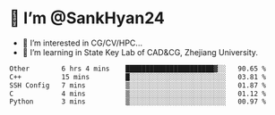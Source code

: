 # 👋 I’m @SankHyan24

- 👀 I’m interested in CG/CV/HPC...
- 🌱 I’m learning in State Key Lab of CAD&CG, Zhejiang University.

<!---
SankHyan24/SankHyan24 is a ✨ special ✨ repository because its `README.md` (this file) appears on your GitHub profile.
You can click the Preview link to take a look at your changes.
--->
<!--START_SECTION:waka-->

```txt
Other        6 hrs 4 mins    ██████████████████████▓░░   90.65 %
C++          15 mins         █░░░░░░░░░░░░░░░░░░░░░░░░   03.81 %
SSH Config   7 mins          ▒░░░░░░░░░░░░░░░░░░░░░░░░   01.87 %
C            4 mins          ▒░░░░░░░░░░░░░░░░░░░░░░░░   01.12 %
Python       3 mins          ▒░░░░░░░░░░░░░░░░░░░░░░░░   00.97 %
```

<!--END_SECTION:waka-->
